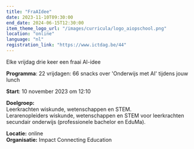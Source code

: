 ```yaml
---
title: "FraAIdee"
date: 2023-11-10T09:30:00
end_date: 2024-06-15T12:30:00
item_theme_logo_url: "/images/curricula/logo_aiopschool.png"
location: "online"
language: "nl"
registration_link: "https://www.ictdag.be/44"
---
```

Elke vrijdag drie keer een fraai AI-idee 

**Programma**: 22 vrijdagen: 66 snacks over 'Onderwijs met AI' tijdens jouw lunch

**Start**: 10 november 2023 om 12:10

**Doelgroep:**<br>
Leerkrachten wiskunde, wetenschappen en STEM.<br>
Lerarenopleiders wiskunde, wetenschappen en STEM voor leerkrachten secundair onderwijs (professionele bachelor en EduMa).

**Locatie:** online<br>
**Organisatie:** Impact Connecting Education

